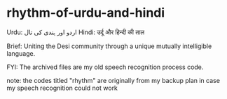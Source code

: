 # rhythm-of-urdu-and-hindi

Urdu: اردو اور ہندی کی تال
Hindi: उर्दू और हिन्दी की ताल

Brief: Uniting the Desi community through a unique mutually intelligible language.

FYI: The archived files are my old speech recognition process code.

note: the codes titled "rhythm" are originally from my backup plan in case my speech recognition could not work
